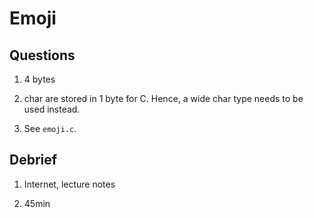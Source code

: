 # Emoji

## Questions

1. 4 bytes

2. char are stored in 1 byte for C. Hence, a wide char type needs to be used instead.

3. See `emoji.c`.

## Debrief

1. Internet, lecture notes

2. 45min
